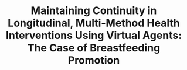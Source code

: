 ---
name: "Maintaining Continuity In Longitudinal Multi Method Health"
title: "Maintaining Continuity in Longitudinal, Multi-Method Health Interventions Using Virtual Agents: The Case of Breastfeeding Promotion"
project: null
event: "Intelligent Virtual Agents conference (IVA)"
authors:
- name: "Zhang, Z."
- name: "Bickmore, T."
- name: "Mainello, K."
- name: "Mueller, M."
- name: "Foley, M."
- name: "Jenkins, L."
- name: "Edwards, R."
year: 2014
resources:
- name: "bf iva14"
  src: "bf.iva14.pdf"
external_url: null
draft: false
---